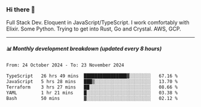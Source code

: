 ### Hi there 👋

Full Stack Dev. Eloquent in JavaScript/TypeScript. I work comfortably with Elixir. Some Python. Trying to get into Rust, Go and Crystal. AWS, GCP.

***

##### 📊 Monthly development breakdown (updated every 8 hours)

<!--START_SECTION:waka-->

```txt
From: 24 October 2024 - To: 23 November 2024

TypeScript   26 hrs 49 mins  ████████████████▓░░░░░░░░   67.16 %
JavaScript   5 hrs 28 mins   ███▒░░░░░░░░░░░░░░░░░░░░░   13.70 %
Terraform    3 hrs 27 mins   ██░░░░░░░░░░░░░░░░░░░░░░░   08.66 %
YAML         1 hr 21 mins    █░░░░░░░░░░░░░░░░░░░░░░░░   03.38 %
Bash         50 mins         ▓░░░░░░░░░░░░░░░░░░░░░░░░   02.12 %
```

<!--END_SECTION:waka-->
